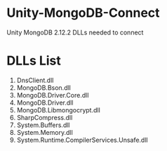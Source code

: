 # Unity-MongoDB-Connect
Unity MongoDB 2.12.2 DLLs needed to connect

# DLLs List
1. DnsClient.dll
2. MongoDB.Bson.dll
3. MongoDB.Driver.Core.dll
4. MongoDB.Driver.dll
5. MongoDB.Libmongocrypt.dll
6. SharpCompress.dll
7. System.Buffers.dll
8. System.Memory.dll
9. System.Runtime.CompilerServices.Unsafe.dll
